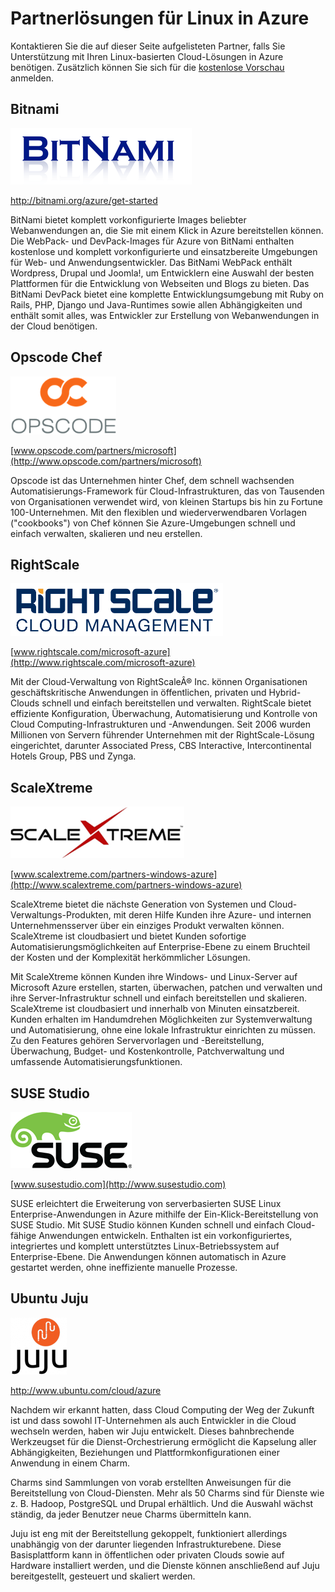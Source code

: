 <properties linkid="manage-linux-other-resources-partners" urlDisplayName="Partner solutions" pageTitle="Linux partners for Azure" metaKeywords="" description="Learn about the endorsed Linux images available for Azure virtual machines, including Ubuntu, OpenLogic, and SUSE." metaCanonical="" disqusComments="1" umbracoNaviHide="0" title="Partner solutions for Linux in Azure" authors="" />

Partnerlösungen für Linux in Azure
==================================

Kontaktieren Sie die auf dieser Seite aufgelisteten Partner, falls Sie Unterstützung mit Ihren Linux-basierten Cloud-Lösungen in Azure benötigen. Zusätzlich können Sie sich für die [kostenlose Vorschau](https://account.windowsazure.com/PreviewFeatures) anmelden.

Bitnami
-------

[![Bitnami](./media/cloud-services-linux-partners/bitnami.png)](http://bitnami.org/azure/get-started)

<http://bitnami.org/azure/get-started>

BitNami bietet komplett vorkonfigurierte Images beliebter Webanwendungen an, die Sie mit einem Klick in Azure bereitstellen können. Die WebPack- und DevPack-Images für Azure von BitNami enthalten kostenlose und komplett vorkonfigurierte und einsatzbereite Umgebungen für Web- und Anwendungsentwickler. Das BitNami WebPack enthält Wordpress, Drupal und Joomla!, um Entwicklern eine Auswahl der besten Plattformen für die Entwicklung von Webseiten und Blogs zu bieten. Das BitNami DevPack bietet eine komplette Entwicklungsumgebung mit Ruby on Rails, PHP, Django und Java-Runtimes sowie allen Abhängigkeiten und enthält somit alles, was Entwickler zur Erstellung von Webanwendungen in der Cloud benötigen.

Opscode Chef
------------

[![Opscode](./media/cloud-services-linux-partners/opscode.png)](http://www.opscode.com/partners/microsoft)

[www.opscode.com/partners/microsoft](http://www.opscode.com/partners/microsoft)

Opscode ist das Unternehmen hinter Chef, dem schnell wachsenden Automatisierungs-Framework für Cloud-Infrastrukturen, das von Tausenden von Organisationen verwendet wird, von kleinen Startups bis hin zu Fortune 100-Unternehmen. Mit den flexiblen und wiederverwendbaren Vorlagen ("cookbooks") von Chef können Sie Azure-Umgebungen schnell und einfach verwalten, skalieren und neu erstellen.

RightScale
----------

[![Rightscale](./media/cloud-services-linux-partners/rightscale-tagline-white-bg.png)](http://www.rightscale.com/microsoft-azure)

[www.rightscale.com/microsoft-azure](http://www.rightscale.com/microsoft-azure)

Mit der Cloud-Verwaltung von RightScaleÂ® Inc. können Organisationen geschäftskritische Anwendungen in öffentlichen, privaten und Hybrid-Clouds schnell und einfach bereitstellen und verwalten. RightScale bietet effiziente Konfiguration, Überwachung, Automatisierung und Kontrolle von Cloud Computing-Infrastrukturen und -Anwendungen. Seit 2006 wurden Millionen von Servern führender Unternehmen mit der RightScale-Lösung eingerichtet, darunter Associated Press, CBS Interactive, Intercontinental Hotels Group, PBS und Zynga.

ScaleXtreme
-----------

[![ScaleXtreme](./media/cloud-services-linux-partners/scaleXtreme.png)](http://www.scalextreme.com/partners-windows-azure)

[www.scalextreme.com/partners-windows-azure](http://www.scalextreme.com/partners-windows-azure)

ScaleXtreme bietet die nächste Generation von Systemen und Cloud-Verwaltungs-Produkten, mit deren Hilfe Kunden ihre Azure- und internen Unternehmensserver über ein einziges Produkt verwalten können. ScaleXtreme ist cloudbasiert und bietet Kunden sofortige Automatisierungsmöglichkeiten auf Enterprise-Ebene zu einem Bruchteil der Kosten und der Komplexität herkömmlicher Lösungen.

Mit ScaleXtreme können Kunden ihre Windows- und Linux-Server auf Microsoft Azure erstellen, starten, überwachen, patchen und verwalten und ihre Server-Infrastruktur schnell und einfach bereitstellen und skalieren. ScaleXtreme ist cloudbasiert und innerhalb von Minuten einsatzbereit. Kunden erhalten im Handumdrehen Möglichkeiten zur Systemverwaltung und Automatisierung, ohne eine lokale Infrastruktur einrichten zu müssen. Zu den Features gehören Servervorlagen und -Bereitstellung, Überwachung, Budget- und Kostenkontrolle, Patchverwaltung und umfassende Automatisierungsfunktionen.

SUSE Studio
-----------

[![SUSE](./media/cloud-services-linux-partners/suse.png)](http://www.susestudio.com)

[www.susestudio.com](http://www.susestudio.com)

SUSE erleichtert die Erweiterung von serverbasierten SUSE Linux Enterprise-Anwendungen in Azure mithilfe der Ein-Klick-Bereitstellung von SUSE Studio. Mit SUSE Studio können Kunden schnell und einfach Cloud-fähige Anwendungen entwickeln. Enthalten ist ein vorkonfiguriertes, integriertes und komplett unterstütztes Linux-Betriebssystem auf Enterprise-Ebene. Die Anwendungen können automatisch in Azure gestartet werden, ohne ineffiziente manuelle Prozesse.

Ubuntu Juju
-----------

[![Juju](./media/cloud-services-linux-partners/juju.png)](http://www.ubuntu.com/cloud/azure)

<http://www.ubuntu.com/cloud/azure>

Nachdem wir erkannt hatten, dass Cloud Computing der Weg der Zukunft ist und dass sowohl IT-Unternehmen als auch Entwickler in die Cloud wechseln werden, haben wir Juju entwickelt. Dieses bahnbrechende Werkzeugset für die Dienst-Orchestrierung ermöglicht die Kapselung aller Abhängigkeiten, Beziehungen und Plattformkonfigurationen einer Anwendung in einem Charm.

Charms sind Sammlungen von vorab erstellten Anweisungen für die Bereitstellung von Cloud-Diensten. Mehr als 50 Charms sind für Dienste wie z. B. Hadoop, PostgreSQL und Drupal erhältlich. Und die Auswahl wächst ständig, da jeder Benutzer neue Charms übermitteln kann.

Juju ist eng mit der Bereitstellung gekoppelt, funktioniert allerdings unabhängig von der darunter liegenden Infrastrukturebene. Diese Basisplattform kann in öffentlichen oder privaten Clouds sowie auf Hardware installiert werden, und die Dienste können anschließend auf Juju bereitgestellt, gesteuert und skaliert werden.

